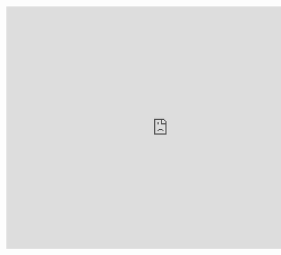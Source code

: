 # <iframe src="https://data.oecd.org/chart/69CH" width="860" height="645" style="border: 0" mozallowfullscreen="true" webkitallowfullscreen="true" allowfullscreen="true"><a href="https://data.oecd.org/chart/69CH" target="_blank">OECD Chart: General government debt, Total, % of GDP, Annual, 2016</a></iframe>
